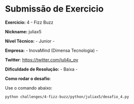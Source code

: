 # Submissão de Exercicio

**Exercicio:** 4 - Fizz Buzz

**Nickname:** juliax5

**Nível Técnico:** - Junior -

**Empresa:** - InovaMind (Dimensa Tecnologia) -

**Twitter**: https://twitter.com/juli4x_py

**Dificuldade de Resolução:** - Baixa -

**Como rodar o desafio**: 

Use o comando abaixo: 
```bash
python challenges/4-fizz-buzz/python/juliax5/desafio_4.py
```
